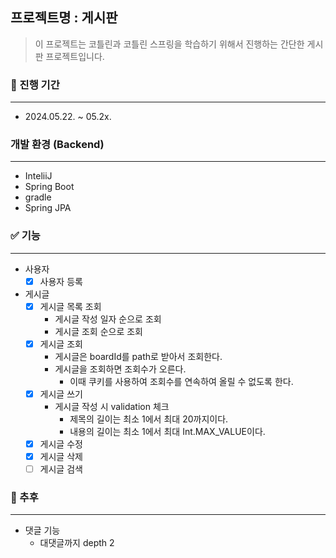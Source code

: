 ## 프로젝트명 : 게시판
> 이 프로젝트는 코틀린과 코틀린 스프링을 학습하기 위해서 진행하는 간단한 게시판 프로젝트입니다.

### 📆 진행 기간

---
- 2024.05.22. ~ 05.2x.
### 개발 환경 (Backend)

---
- InteliiJ
- Spring Boot
- gradle
- Spring JPA
### ✅ 기능

---
- 사용자
  - [x] 사용자 등록
- 게시글
  - [x] 게시글 목록 조회
    - 게시글 작성 일자 순으로 조회
    - 게시글 조회 순으로 조회
  - [x] 게시글 조회 
    - 게시글은 boardId를 path로 받아서 조회한다.
    - 게시글을 조회하면 조회수가 오른다.
      - 이때 쿠키를 사용하여 조회수를 연속하여 올릴 수 없도록 한다.
  - [x] 게시글 쓰기
    - 게시글 작성 시 validation 체크
      - 제목의 길이는 최소 1에서 최대 20까지이다.
      - 내용의 길이는 최소 1에서 최대 Int.MAX_VALUE이다.
  - [x] 게시글 수정
  - [x] 게시글 삭제
  - [ ] 게시글 검색

### 🧂 추후

---
- 댓글 기능 
  - 대댓글까지 depth 2 